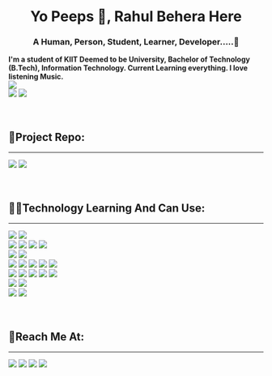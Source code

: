 <div>
<h1 align="center" class="heading"><strong>Yo Peeps 👋, Rahul Behera Here</strong></h1>
<h3 align="center" class="under-heading">A Human, Person, Student, Learner, Developer.....🤔</h3>
</div>
<div class="table1">
    <div class="table2"><strong class="about">I'm a student of KIIT Deemed to be University, Bachelor of Technology (B.Tech), Information Technology. Current Learning everything. I love listening Music.</strong></div>
    <div class="gif"><img src="https://media.giphy.com/media/hS42TuYYnANLFR9IRQ/giphy.gif?cid=790b7611034bf1053f7ed19c871c36e3199270cadc6f9bed&rid=giphy.gif&ct=ts" />
    </div>
</div>
    <div>
    <div ><img src="https://github-readme-stats.vercel.app/api?username=ReeKid2002&&theme=chartreuse-dark&show_icons=true"/>
    <img src="https://github-readme-stats.vercel.app/api/top-langs/?username=ReeKid2002&layout=compact&langs_count=6&theme=chartreuse-dark&show_icons=true"/></div>
    <div></div>
    </div>
    <br><br>
    <div>
    <h2>📮Project Repo:</h2><hr>
    <div class="table2">
        <a class="tech" href="https://github.com/ReeKid2002/mailrocket.git" target="_blank"><img src="https://github-readme-stats.vercel.app/api/pin/?username=ReeKid2002&repo=mailrocket&theme=chartreuse-dark&show_icons=true"/></a> 
        <a class="tech" href="https://github.com/ReeKid2002/bankingapp.git" target="_blank"><img src="https://github-readme-stats.vercel.app/api/pin/?username=ReeKid2002&repo=bankingapp&theme=chartreuse-dark&show_icons=true"/></a>
    </div>
</div>
    <br><br>
<div>
    <h2>👨‍💻Technology Learning And Can Use:</h2><hr>
    <div class="table1">
    <img class="tech" src="https://img.shields.io/badge/C-00599C?style=for-the-badge&logo=c&logoColor=white"/>
    <img class="tech" src="	https://img.shields.io/badge/C%2B%2B-00599C?style=for-the-badge&logo=c%2B%2B&logoColor=white"/></div>
    <div class="table1">
    <img class="tech" src="https://img.shields.io/badge/HTML5-E34F26?style=for-the-badge&logo=html5&logoColor=white"/>
    <img class="tech" src="	https://img.shields.io/badge/CSS3-1572B6?style=for-the-badge&logo=css3&logoColor=white"/>
    <img class="tech" src="	https://img.shields.io/badge/JavaScript-323330?style=for-the-badge&logo=javascript&logoColor=F7DF1E"/>
    <img class="tech" src="https://img.shields.io/badge/json-5E5C5C?style=for-the-badge&logo=json&logoColor=white"/>
    </div>
    <div class="table1">
    <img class="tech" src="https://img.shields.io/badge/MySQL-00000F?style=for-the-badge&logo=mysql&logoColor=white"/>
    <img class="tech" src="https://img.shields.io/badge/MongoDB-4EA94B?style=for-the-badge&logo=mongodb&logoColor=white"/>
    </div>
    <div class="table1">
    <img class="tech" src="https://img.shields.io/badge/Node.js-339933?style=for-the-badge&logo=nodedotjs&logoColor=white"/>
    <img class="tech" src="https://img.shields.io/badge/npm-CB3837?style=for-the-badge&logo=npm&logoColor=white"/>
    <img class="tech" src="https://img.shields.io/badge/Express.js-000000?style=for-the-badge&logo=express&logoColor=white"/>
    <img class="tech" src="https://img.shields.io/badge/React-20232A?style=for-the-badge&logo=react&logoColor=61DAFB"/>
    <img class="tech" src="https://img.shields.io/badge/Tailwind_CSS-38B2AC?style=for-the-badge&logo=tailwind-css&logoColor=white"/>
    </div>
    <div class="table1">
    <img class="tech" src="https://img.shields.io/badge/Bootstrap-563D7C?style=for-the-badge&logo=bootstrap&logoColor=white"/>
    <img class="tech" src="https://img.shields.io/badge/firebase-ffca28?style=for-the-badge&logo=firebase&logoColor=black"/>
    <img class="tech" src="https://img.shields.io/badge/Git-F05032?style=for-the-badge&logo=git&logoColor=white"/>
    <img class="tech" src="	https://img.shields.io/badge/Postman-FF6C37?style=for-the-badge&logo=Postman&logoColor=white"/>
    <img class="tech" src="https://img.shields.io/badge/Heroku-430098?style=for-the-badge&logo=heroku&logoColor=white"/>
    </div>
    <div class="table1">
    <img class="tech" src="https://img.shields.io/badge/Windows-0078D6?style=for-the-badge&logo=windows&logoColor=white"/>
    <img class="tech" src="https://img.shields.io/badge/Ubuntu-E95420?style=for-the-badge&logo=ubuntu&logoColor=white"/>
    </div>
    <div class="table1">
    <img class="tech" src="https://img.shields.io/badge/Visual_Studio_Code-0078D4?style=for-the-badge&logo=visual%20studio%20code&logoColor=white"/>
    <img class="tech" src="https://img.shields.io/badge/Codesandbox-000000?style=for-the-badge&logo=CodeSandbox&logoColor=white"/>
    </div>
    </div>
</div>
<br><br>
<div>
    <h2>📮Reach Me At:</h2><hr>
    <div class="table2">
        <a href="mailto:rahulbehera2002@gmail.com" target="_blank"><img src="https://img.icons8.com/fluency/48/000000/gmail-new.png"/></a> 
        <a href="https://discordapp.com/users/R%E2%82%AC%E2%82%AC%20K!D#9604" target="_blank"><img src="https://img.icons8.com/fluency/48/000000/discord.png"/></a>
        <a href="https://www.linkedin.com/in/rahul-behera-32731a1b5/" target="_blank"><img src="https://img.icons8.com/fluency/48/000000/linkedin-2.png"/></a>   
        <a href="https://twitter.com/K1dRee" target="_blank"><img src="https://img.icons8.com/fluency/48/000000/twitter.png"/></a>
    </div>
</div>

